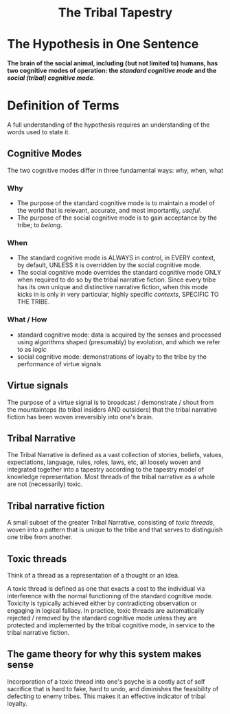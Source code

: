<h1 align="center">The Tribal Tapestry</h1>

# The Hypothesis in One Sentence

**The brain of the social animal, including (but not limited to) humans, has two cognitive modes of operation: the *standard cognitive mode* and the *social (tribal) cognitive mode***. 

# Definition of Terms

A full understanding of the hypothesis requires an understanding of the words used to state it.

## Cognitive Modes

The two cognitive modes differ in three fundamental ways: why, when, what

### Why
- The purpose of the standard cognitive mode is to maintain a model of the world that is relevant, accurate, and most importantly, *useful*.
- The purpose of the social cognitive mode is to gain acceptance by the tribe; to *belong*.

### When
- The standard cognitive mode is ALWAYS in control, in EVERY context, by default, UNLESS it is overridden by the social cognitive mode.
- The social cognitive mode overrides the standard cognitive mode ONLY when required to do so by the tribal narrative fiction. Since every tribe has its own unique and distinctive narrative fiction, when this mode kicks in is only in very particular, highly specific *contexts*, SPECIFIC TO THE TRIBE.

### What / How
- standard cognitive mode: data is acquired by the senses and processed using algorithms shaped (presumably) by evolution, and which we refer to as *logic*
- social cognitive mode: demonstrations of loyalty to the tribe by the performance of virtue signals

## Virtue signals

The purpose of a virtue signal is to broadcast / demonstrate / shout from the mountaintops (to tribal insiders AND outsiders) that the tribal narrative fiction has been woven irreversibly into one's brain.

## Tribal Narrative

The Tribal Narrative is defined as a vast collection of stories, beliefs, values, expectations, language, rules, roles, laws, etc, all loosely woven and integrated together into a tapestry according to the tapestry model of knowledge representation. Most threads of the tribal narrative as a whole are not (necessarily) toxic.

## Tribal narrative fiction

A small subset of the greater Tribal Narrative, consisting of *toxic threads*, woven into a pattern that is unique to the tribe and that serves to distinguish one tribe from another.

## Toxic threads

Think of a thread as a representation of a thought or an idea.

A toxic thread is defined as one that exacts a cost to the individual via interference with the normal functioning of the standard cognitive mode. Toxicity is typically achieved either by contradicting observation or engaging in logical fallacy. In practice, toxic threads are automatically rejected / removed by the standard cognitive mode unless they are protected and implemented by the tribal cognitive mode, in service to the tribal narrative fiction.

## The game theory for why this system makes sense

Incorporation of a toxic thread into one's psyche is a costly act of self sacrifice that is hard to fake, hard to undo, and diminishes the feasibility of defecting to enemy tribes. This makes it an effective indicator of tribal loyalty.




